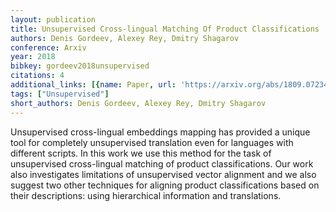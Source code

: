 ```yaml
---
layout: publication
title: Unsupervised Cross-lingual Matching Of Product Classifications
authors: Denis Gordeev, Alexey Rey, Dmitry Shagarov
conference: Arxiv
year: 2018
bibkey: gordeev2018unsupervised
citations: 4
additional_links: [{name: Paper, url: 'https://arxiv.org/abs/1809.07234'}]
tags: ["Unsupervised"]
short_authors: Denis Gordeev, Alexey Rey, Dmitry Shagarov
---
```

Unsupervised cross-lingual embeddings mapping has provided a unique tool for
completely unsupervised translation even for languages with different scripts.
In this work we use this method for the task of unsupervised cross-lingual
matching of product classifications. Our work also investigates limitations of
unsupervised vector alignment and we also suggest two other techniques for
aligning product classifications based on their descriptions: using
hierarchical information and translations.